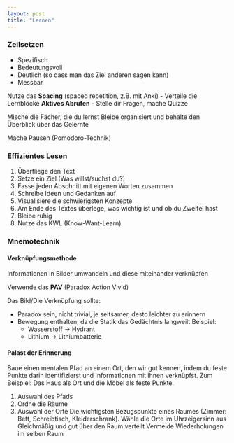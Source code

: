 ```yaml
---
layout: post
title: "Lernen"
---
```

### Zeilsetzen  
   
- Spezifisch
- Bedeutungsvoll
- Deutlich (so dass man das Ziel anderen sagen kann)
- Messbar
  
Nutze das **Spacing** (spaced repetition, z.B. mit Anki)
    - Verteile die Lernblöcke
**Aktives Abrufen**
    - Stelle dir Fragen, mache Quizze

Mische die Fächer, die du lernst
Bleibe organisiert und behalte den Überblick über das Gelernte
    
Mache Pausen (Pomodoro-Technik)

### Effizientes Lesen

1. Überfliege den Text
2. Setze ein Ziel (Was willst/suchst du?)
3. Fasse jeden Abschnitt mit eigenen Worten zusammen
4. Schreibe Ideen und Gedanken auf
5. Visualisiere die schwierigsten Konzepte
6. Am Ende des Textes überlege, was wichtig ist und ob du Zweifel hast
7. Bleibe ruhig
8. Nutze das KWL (Know-Want-Learn)

### Mnemotechnik
#### Verknüpfungsmethode
Informationen in Bilder umwandeln und diese miteinander verknüpfen

Verwende das **PAV** (Paradox Action Vivid)

Das Bild/Die Verknüpfung sollte:
- Paradox sein, nicht trivial, je seltsamer, desto leichter zu erinnern
- Bewegung enthalten, da die Statik das Gedächtnis langweilt
    Beispiel:
    - Wasserstoff → Hydrant
    - Lithium → Lithiumbatterie

#### Palast der Erinnerung
Baue einen mentalen Pfad an einem Ort, den wir gut kennen, indem du feste Punkte darin identifizierst und Informationen mit ihnen verknüpfst. Zum Beispiel: Das Haus als Ort und die Möbel als feste Punkte.
1. Auswahl des Pfads
2. Ordne die Räume
3. Auswahl der Orte
    Die wichtigsten Bezugspunkte eines Raumes (Zimmer: Bett, Schreibtisch, Kleiderschrank).
    Wähle die Orte im Uhrzeigersinn aus
    Gleichmäßig und gut über den Raum verteilt
    Vermeide Wiederholungen im selben Raum
